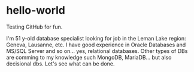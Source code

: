 # hello-world
Testing GitHub for fun.

I'm 51 y-old database specialist looking for job in the Leman Lake region: Geneva, Lausanne, etc.
I have good experience in Oracle Databases and MS/SQL Server and so on... yes, relational databases.
Other types of DBs are comming to my knowledge such MongoDB, MariaDB... but also decisional dbs.
Let's see what can be done.
